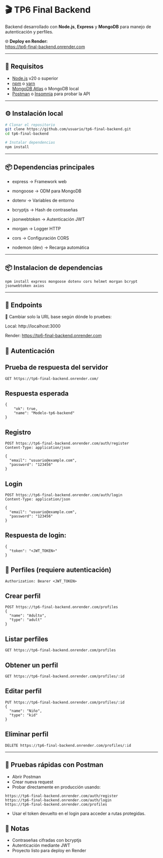 # 🎬 TP6 Final Backend

Backend desarrollado con **Node.js**, **Express** y **MongoDB** para manejo de autenticación y perfiles.

🌐 **Deploy en Render:**  
https://tp6-final-backend.onrender.com

---

## 📌 Requisitos

- [Node.js](https://nodejs.org/) v20 o superior  
- [npm](https://www.npmjs.com/) o [yarn](https://yarnpkg.com/)  
- [MongoDB Atlas](https://www.mongodb.com/atlas) o MongoDB local  
- [Postman](https://www.postman.com/) o [Insomnia](https://insomnia.rest/) para probar la API  

---

## ⚙️ Instalación local

```bash
# Clonar el repositorio
git clone https://github.com/usuario/tp6-final-backend.git
cd tp6-final-backend

# Instalar dependencias
npm install
```
---

## 📦 Dependencias principales
- express → Framework web

- mongoose → ODM para MongoDB

- dotenv → Variables de entorno

- bcryptjs → Hash de contraseñas

- jsonwebtoken → Autenticación JWT

- morgan → Logger HTTP

- cors → Configuración CORS

- nodemon (dev) → Recarga automática

---
## 📦 Instalacion de dependencias
```
npm install express mongoose dotenv cors helmet morgan bcrypt jsonwebtoken axios
```
---

## 📡 Endpoints
🔹 Cambiar solo la URL base según dónde lo pruebes:

Local: http://localhost:3000

Render: https://tp6-final-backend.onrender.com

## 🔐 Autenticación
## Prueba de respuesta del servidor
```
GET https://tp6-final-backend.onrender.com/
```
## Respuesta esperada
```
{
    "ok": true,
    "name": "Modelo-tp6-backend"
}
```

## Registro
```
POST https://tp6-final-backend.onrender.com/auth/register
Content-Type: application/json

{
  "email": "usuario@example.com",
  "password": "123456"
}
```
## Login
```
POST https://tp6-final-backend.onrender.com/auth/login
Content-Type: application/json

{
  "email": "usuario@example.com",
  "password": "123456"
}
```
## Respuesta de login:
```
{
  "token": "<JWT_TOKEN>"
}
```
## 👤 Perfiles (requiere autenticación)
```
Authorization: Bearer <JWT_TOKEN>
```
## Crear perfil
```
POST https://tp6-final-backend.onrender.com/profiles
{
  "name": "Adulto",
  "type": "adult"
}
```
## Listar perfiles
```
GET https://tp6-final-backend.onrender.com/profiles
```
## Obtener un perfil
```
GET https://tp6-final-backend.onrender.com/profiles/:id
```
## Editar perfil
```
PUT https://tp6-final-backend.onrender.com/profiles/:id
{
  "name": "Niño",
  "type": "kid"
}
```
## Eliminar perfil
```
DELETE https://tp6-final-backend.onrender.com/profiles/:id
```
---
## 🧪 Pruebas rápidas con Postman
-  Abrir Postman
-  Crear nueva request
-  Probar directamente en producción usando:
```
https://tp6-final-backend.onrender.com/auth/register
https://tp6-final-backend.onrender.com/auth/login
https://tp6-final-backend.onrender.com/profiles
```
- Usar el token devuelto en el login para acceder a rutas protegidas.
 ## 📜 Notas
- Contraseñas cifradas con bcryptjs
- Autenticación mediante JWT
- Proyecto listo para deploy en Render




